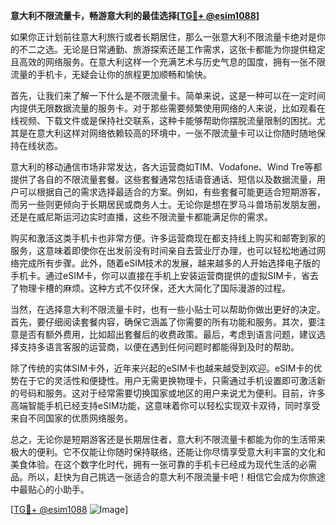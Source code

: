 **意大利不限流量卡，畅游意大利的最佳选择[[TG💪+ @esim1088](https://t.me/s/esim1088)]**

如果你正计划前往意大利旅行或者长期居住，那么一张意大利不限流量卡绝对是你的不二之选。无论是日常通勤、旅游探索还是工作需求，这张卡都能为你提供稳定且高效的网络服务。在意大利这样一个充满艺术与历史气息的国度，拥有一张不限流量的手机卡，无疑会让你的旅程更加顺畅和愉快。

首先，让我们来了解一下什么是不限流量卡。简单来说，这是一种可以在一定时间内提供无限数据流量的服务卡。对于那些需要频繁使用网络的人来说，比如观看在线视频、下载文件或是保持社交联系，这种卡能够帮助你摆脱流量限制的困扰。尤其是在意大利这样对网络依赖较高的环境中，一张不限流量卡可以让你随时随地保持在线状态。

意大利的移动通信市场非常发达，各大运营商如TIM、Vodafone、Wind Tre等都提供了各自的不限流量套餐。这些套餐通常包括语音通话、短信以及数据流量，用户可以根据自己的需求选择最适合的方案。例如，有些套餐可能更适合短期游客，而另一些则更倾向于长期居民或商务人士。无论你是想在罗马斗兽场前发朋友圈，还是在威尼斯运河边实时直播，这些不限流量卡都能满足你的需求。

购买和激活这类手机卡也非常方便。许多运营商现在都支持线上购买和邮寄到家的服务，这意味着即使你在出发前没有时间亲自去营业厅办理，也可以轻松地通过网络完成所有步骤。此外，随着eSIM技术的发展，越来越多的人开始选择电子版的手机卡。通过eSIM卡，你可以直接在手机上安装运营商提供的虚拟SIM卡，省去了物理卡槽的麻烦。这种方式不仅环保，还大大简化了国际漫游的过程。

当然，在选择意大利不限流量卡时，也有一些小贴士可以帮助你做出更好的决定。首先，要仔细阅读套餐内容，确保它涵盖了你需要的所有功能和服务。其次，要注意是否有额外费用，比如超出套餐后的收费政策。最后，考虑到语言问题，建议选择支持多语言客服的运营商，以便在遇到任何问题时都能得到及时的帮助。

除了传统的实体SIM卡外，近年来兴起的eSIM卡也越来越受到欢迎。eSIM卡的优势在于它的灵活性和便捷性。用户无需更换物理卡，只需通过手机设置即可激活新的号码和服务。这对于经常需要切换国家或地区的用户来说尤为便利。目前，许多高端智能手机已经支持eSIM功能，这意味着你可以轻松实现双卡双待，同时享受来自不同国家的优质网络服务。

总之，无论你是短期游客还是长期居住者，意大利不限流量卡都能为你的生活带来极大的便利。它不仅能让你随时保持联络，还能让你尽情享受意大利丰富的文化和美食体验。在这个数字化时代，拥有一张可靠的手机卡已经成为现代生活的必需品。所以，赶快为自己挑选一张适合的意大利不限流量卡吧！相信它会成为你旅途中最贴心的小助手。

[[TG💪+ @esim1088](https://t.me/s/esim1088) ![Image](https://i.postimg.cc/4NQfJmqS/Snipaste-2025-05-13-00-14-12.png)]